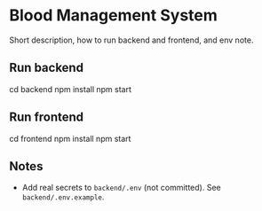 # Blood Management System

Short description, how to run backend and frontend, and env note.

## Run backend
cd backend
npm install
npm start

## Run frontend
cd frontend
npm install
npm start

## Notes
- Add real secrets to `backend/.env` (not committed). See `backend/.env.example`.
